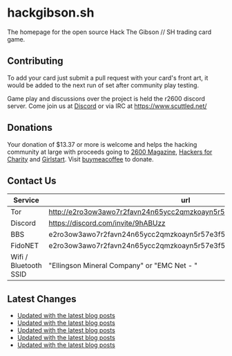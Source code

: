 # hackgibson.sh
The homepage for the open source Hack The Gibson // SH trading card game.


## Contributing

To add your card just submit a pull request with your card's front art, it would be added to the next run of set after community play testing.

Game play and discussions over the project is held the r2600 discord server. Come join us at [Discord](https://discord.com/invite/9hABUzz) or via IRC at https://www.scuttled.net/


## Donations

Your donation of $13.37 or more is welcome and helps the hacking community at large with proceeds going to [2600 Magazine](https://2600.com/), [Hackers for Charity](https://hackersforcharity.org) and [Girlstart](https://girlstart.org).  Visit [buymeacoffee](https://www.buymeacoffee.com/hackgibson.sh) to donate.


## Contact Us

Service | url
-|-
Tor | http://e2ro3ow3awo7r2favn24n65ycc2qmzkoayn5r57e3f56nvjwdcgg32ad.onion
Discord | https://discord.com/invite/9hABUzz
BBS | e2ro3ow3awo7r2favn24n65ycc2qmzkoayn5r57e3f56nvjwdcgg32ad.onion:23
FidoNET | e2ro3ow3awo7r2favn24n65ycc2qmzkoayn5r57e3f56nvjwdcgg32ad.onion:24554
Wifi / Bluetooth SSID | "Ellingson Mineral Company" or "EMC Net - <fidonet address>"

## Latest Changes
<!-- BLOG-POST-LIST:START -->
- [Updated with the latest blog posts](https://github.com/DFW2600/hackgibson.sh/commit/65bad6beefe7413b1573db55c6418495b885db62)
- [Updated with the latest blog posts](https://github.com/DFW2600/hackgibson.sh/commit/2ddbd0883edb9ece1b8f0361d9a0ff015187bb73)
- [Updated with the latest blog posts](https://github.com/DFW2600/hackgibson.sh/commit/280f531bb1e5ae7bed73f8a17d01c3c726c7963d)
- [Updated with the latest blog posts](https://github.com/DFW2600/hackgibson.sh/commit/916b431919b441a9e841b9f60c439a6308aa7028)
- [Updated with the latest blog posts](https://github.com/DFW2600/hackgibson.sh/commit/a0a1c3d0786a238af04866f4faeeb8342b4e4638)
<!-- BLOG-POST-LIST:END -->

